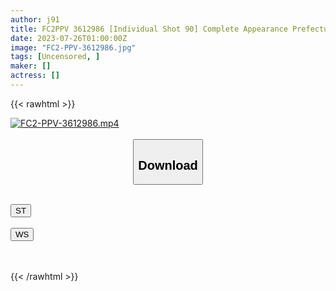 ```yaml
---
author: j91
title: FC2PPV 3612986 [Individual Shot 90] Complete Appearance Prefectural K ③ Slender Shaved Pussy After Outdoor Exposure And Vaginal Cum Shot, Let Sperm Be Licked Many Times Cleaning Blowjob Limited Time 5000pt → 2500pt
date: 2023-07-26T01:00:00Z
image: "FC2-PPV-3612986.jpg"
tags: [Uncensored, ]
maker: []
actress: []
---
```



{{< rawhtml >}}

<div class="video" data-videoid="3A6vwOR99Kudw1a">
    <a href="javascript:;">
        <img src="https://my.j91.asia/posts/FC2-PPV-3612986/FC2-PPV-3612986.jpg" width="WIDTH" height="HEIGHT" alt="FC2-PPV-3612986.mp4" loading="lazy">
    </a>
</div>

<script type="text/javascript" src="https://j91.asia/asset/on-demand-st.js"></script>

<br>
  <link rel="stylesheet" href="https://j91.asia/asset/bs5.css">
  
  <center>
  <button class="btn btn-primary" type="button" data-bs-toggle="collapse" data-bs-target=".multi-collapse" aria-expanded="false" aria-controls="multiCollapseExample1 multiCollapseExample2"><h2>Download</h2></button></center>
</p>
<div class="row">
  <div class="col">
    <div class="collapse multi-collapse" id="multiCollapseExample1">
      <div class="card card-body">
	      	      <br>
<div class="buttons">  
<a href="https://streamtape.to/v/3A6vwOR99Kudw1a"><button class="btn-hover color-3"><i class="fa fa-download"></i> ST</button></a></div>
    </div>
  </div>
</div>
  <div class="col">
    <div class="collapse multi-collapse" id="multiCollapseExample2">
      <div class="card card-body">
	      <br>
<div class="buttons">
    <a href="https://wolfstream.tv/b0tjjpb81smg.html"><button class="btn-hover color-9"><i class="fa fa-download"></i> WS</button></a></div>
<br><br>
      </div>
    </div>
  </div>
</div>

{{< /rawhtml >}}